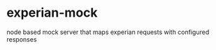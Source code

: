 experian-mock
=============

node based mock server that maps experian requests with configured responses
